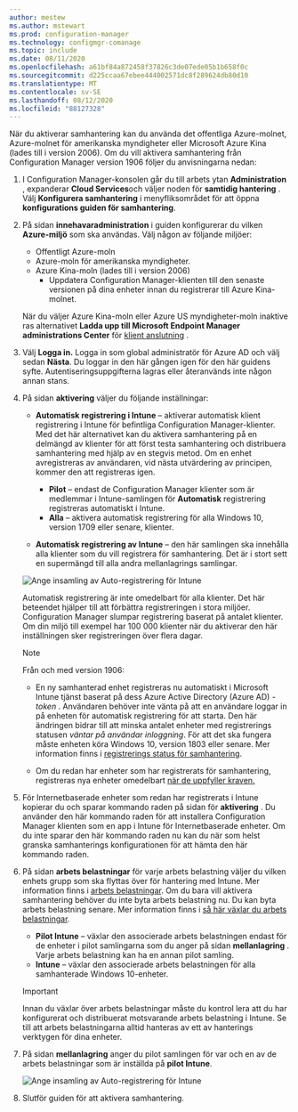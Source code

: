 ```yaml
---
author: mestew
ms.author: mstewart
ms.prod: configuration-manager
ms.technology: configmgr-comanage
ms.topic: include
ms.date: 08/11/2020
ms.openlocfilehash: a61bf84a872458f37826c3de07ede05b1b658f0c
ms.sourcegitcommit: d225ccaa67ebee444002571dc8f289624db80d10
ms.translationtype: MT
ms.contentlocale: sv-SE
ms.lasthandoff: 08/12/2020
ms.locfileid: "88127328"
---
```

<!--3555750 FKA 1357954 --Don't apply H2/H3 in this include file since they are context driven by article-->

När du aktiverar samhantering kan du använda det offentliga Azure-molnet, Azure-molnet för amerikanska myndigheter eller Microsoft Azure Kina (lades till i version 2006). Om du vill aktivera samhantering från Configuration Manager version 1906 följer du anvisningarna nedan:

1. I Configuration Manager-konsolen går du till arbets ytan **Administration** , expanderar **Cloud Services**och väljer noden för **samtidig hantering** . Välj **Konfigurera samhantering** i menyfliksområdet för att öppna **konfigurations guiden för samhantering**.

1. På sidan **innehavaradministration** i guiden konfigurerar du vilken **Azure-miljö** som ska användas. Välj någon av följande miljöer:

   - Offentligt Azure-moln
   - Azure-moln för amerikanska myndigheter.<!--4075452-->
   - Azure Kina-moln (lades till i version 2006)<!--7133238-->
      - Uppdatera Configuration Manager-klienten till den senaste versionen på dina enheter innan du registrerar till Azure Kina-molnet. <!--7630213--> 

   När du väljer Azure Kina-moln eller Azure US myndigheter-moln inaktive ras alternativet **Ladda upp till Microsoft Endpoint Manager administrations Center** för [klient anslutning](../../tenant-attach/device-sync-actions.md) .

1. Välj **Logga in.** Logga in som global administratör för Azure AD och välj sedan **Nästa**. Du loggar in den här gången igen för den här guidens syfte. Autentiseringsuppgifterna lagras eller återanvänds inte någon annan stans.

1. På sidan **aktivering** väljer du följande inställningar:

   - **Automatisk registrering i Intune** – aktiverar automatisk klient registrering i Intune för befintliga Configuration Manager-klienter. Med det här alternativet kan du aktivera samhantering på en delmängd av klienter för att först testa samhantering och distribuera samhantering med hjälp av en stegvis metod. Om en enhet avregistreras av användaren, vid nästa utvärdering av principen, kommer den att registreras igen. <!--3330596-->

      - **Pilot** – endast de Configuration Manager klienter som är medlemmar i Intune-samlingen för **Automatisk** registrering registreras automatiskt i Intune.
      - **Alla** – aktivera automatisk registrering för alla Windows 10, version 1709 eller senare, klienter.

   - **Automatisk registrering av Intune** – den här samlingen ska innehålla alla klienter som du vill registrera för samhantering. Det är i stort sett en supermängd till alla andra mellanlagrings samlingar.

   ![Ange insamling av Auto-registrering för Intune ](../media/3555750-co-management-onboarding-enablement.png)
      
      Automatisk registrering är inte omedelbart för alla klienter. Det här beteendet hjälper till att förbättra registreringen i stora miljöer. Configuration Manager slumpar registrering baserat på antalet klienter. Om din miljö till exempel har 100 000 klienter när du aktiverar den här inställningen sker registreringen över flera dagar.<!--1358003-->

      > [!Note]  
      > Från och med version 1906:
      >
      > - En ny samhanterad enhet registreras nu automatiskt i Microsoft Intune tjänst baserat på dess Azure Active Directory (Azure AD) *-token* . Användaren behöver inte vänta på att en användare loggar in på enheten för automatisk registrering för att starta. Den här ändringen bidrar till att minska antalet enheter med registrerings statusen *väntar på användar inloggning*.<!-- 4454491 --> För att det ska fungera måste enheten köra Windows 10, version 1803 eller senare. Mer information finns i [registrerings status för samhantering](../how-to-monitor.md#co-management-enrollment-status).
      >
      > - Om du redan har enheter som har registrerats för samhantering, registreras nya enheter omedelbart [när de uppfyller kraven.](../overview.md#prerequisites)<!--4321130-->

1. För Internetbaserade enheter som redan har registrerats i Intune kopierar du och sparar kommando raden på sidan för **aktivering** . Du använder den här kommando raden för att installera Configuration Manager klienten som en app i Intune för Internetbaserade enheter. Om du inte sparar den här kommando raden nu kan du när som helst granska samhanterings konfigurationen för att hämta den här kommando raden.

1. På sidan **arbets belastningar** för varje arbets belastning väljer du vilken enhets grupp som ska flyttas över för hantering med Intune. Mer information finns i [arbets belastningar](../workloads.md). Om du bara vill aktivera samhantering behöver du inte byta arbets belastning nu. Du kan byta arbets belastning senare. Mer information finns i [så här växlar du arbets belastningar](../how-to-switch-workloads.md).  

    - **Pilot Intune** – växlar den associerade arbets belastningen endast för de enheter i pilot samlingarna som du anger på sidan **mellanlagring** . Varje arbets belastning kan ha en annan pilot samling.
    - **Intune** – växlar den associerade arbets belastningen för alla samhanterade Windows 10-enheter.  

    > [!Important]
    > Innan du växlar över arbets belastningar måste du kontrol lera att du har konfigurerat och distribuerat motsvarande arbets belastning i Intune. Se till att arbets belastningarna alltid hanteras av ett av hanterings verktygen för dina enheter.  

1. På sidan **mellanlagring** anger du pilot samlingen för var och en av de arbets belastningar som är inställda på **pilot Intune**.

   ![Ange insamling av Auto-registrering för Intune ](../media/3555750-co-management-onboarding-staging.png)

1. Slutför guiden för att aktivera samhantering.
